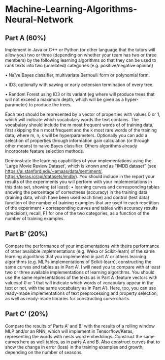 # Machine-Learning-Algorithms-Neural-Network

## Part A (60%)
Implement in Java or C++ or Python (or other language that
the tutors will allow you) two or three (depending on
whether your team has two or three members) by the following learning algorithms so that they can be used to rank texts
into two (unrelated) categories (e.g. positive/negative opinion)

• Naïve Bayes classifier, multivariate Bernoulli form or
  polynomial form.

• ID3, optionally with sawing or early extension termination
  of every tree.

• Random Forest using ID3 or its variant (eg where
  will produce trees that will not exceed a maximum depth,
  which will be given as a hyper-parameter) to produce the trees.

Each text should be represented by a vector of properties with values
0 or 1, which will indicate which vocabulary words the text contains.
The vocabulary should include the m most frequent words of
of training data, first skipping the n most frequent and the k most
rare words of the training data, where m, n, k will be hyperparameters. Optionally you can add a selection of properties
through information gain calculation (or through other means) to
naive Bayes classifier. Others
algorithms already incorporate feature selection methods.

Demonstrate the learning capabilities of your implementations using
the 'Large Movie Review Dataset', which is known
and as "IMDB dataset" (see https://ai.stanford.edu/~amaas/data/sentiment/,
https://keras.io/api/datasets/imdb/). You should include in the report
your results of the experiments you will perform with your implementations
in this data set, showing (at least):
• learning curves and corresponding tables showing the
  percentage of correctness (accuracy) in the training data (training 
  data, which have been used each time) and control (test data)
  function of the number of training examples that
  are used in each repetition of the experiment
• corresponding curves and tables with accuracy results
  (precision), recall, F1 for one of the two categories,
  as a function of the number of training examples.

## Part B' (20%)
Compare the performance of your implementations with theirs
performance of other available implementations (e.g. Weka or Scikit-learn)
of the same learning algorithms that you implemented in part A' or others
learning algorithms (e.g. MLPs implementations of Scikit-learn),
constructing the same curves and tables as in Part A'. I will
need you to compare with at least two or three available implementations of learning algorithms.
You should use the same representations of the texts as in
Part A (feature vectors with values ​​of 0 or 1 that will indicate which words
of vocabulary appear in the text or not, with the same vocabulary as in
Part A'). Here, too, you can use ready-made implementations of text preprocessing and property selection, as well as ready-made
libraries for constructing curve charts.

## Part C' (20%)
Compare the results of Parts A' and B' with the
results of a rolling window MLP and/or an RNN, which will
implement in Tensorflow/Keras, representing the words with nests
word embeddings. Construct the same curves here as well
tables, as in parts A and B. Also construct curves that to
show the change in error (loss) in the training examples
and growth, depending on the number of seasons.
